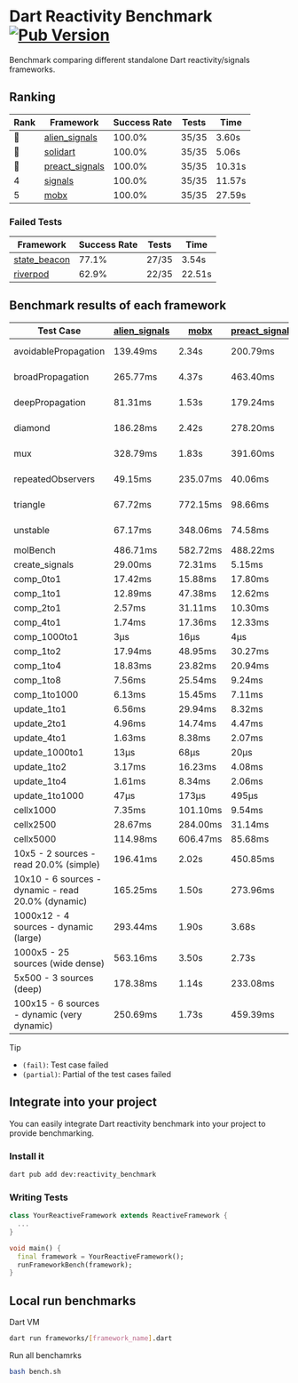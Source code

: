 # Dart Reactivity Benchmark [![Pub Version](https://img.shields.io/pub/v/reactivity_benchmark)](https://pub.dev/packages/reactivity_benchmark)

Benchmark comparing different standalone Dart reactivity/signals frameworks.

## Ranking

<!-- ranking start -->
| Rank | Framework | Success Rate | Tests | Time |
|------|-----------|--------------|-------|------|
| 🥇 | [alien_signals](https://github.com/medz/alien-signals-dart) | 100.0% | 35/35 | 3.60s |
| 🥈 | [solidart](https://github.com/nank1ro/solidart) | 100.0% | 35/35 | 5.06s |
| 🥉 | [preact_signals](https://pub.dev/packages/preact_signals) | 100.0% | 35/35 | 10.31s |
| 4 | [signals](https://github.com/rodydavis/signals.dart) | 100.0% | 35/35 | 11.57s |
| 5 | [mobx](https://github.com/mobxjs/mobx.dart) | 100.0% | 35/35 | 27.59s |

<!-- ranking end -->

### **Failed Tests**

<!-- fail start -->
| Framework | Success Rate | Tests | Time |
|-----------|--------------|-------|------|
| [state_beacon](https://github.com/jinyus/dart_beacon) | 77.1% | 27/35 | 3.54s |
| [riverpod](https://github.com/rrousselGit/riverpod) | 62.9% | 22/35 | 22.51s |

<!-- fail end -->

## Benchmark results of each framework

<!-- test-case start -->
| Test Case | [alien_signals](https://github.com/medz/alien-signals-dart) | [mobx](https://github.com/mobxjs/mobx.dart) | [preact_signals](https://pub.dev/packages/preact_signals) | [riverpod](https://github.com/rrousselGit/riverpod) | [signals](https://github.com/rodydavis/signals.dart) | [solidart](https://github.com/nank1ro/solidart) | [state_beacon](https://github.com/jinyus/dart_beacon) |
|---|---|---|---|---|---|---|---|
| avoidablePropagation | 139.49ms | 2.34s | 200.79ms | 1.38s | 211.27ms | 232.06ms | 163.04ms (fail) |
| broadPropagation | 265.77ms | 4.37s | 463.40ms | 80.92ms (fail) | 458.59ms | 437.79ms | 6.79ms (fail) |
| deepPropagation | 81.31ms | 1.53s | 179.24ms | 1.95s (fail) | 174.47ms | 131.00ms | 142.88ms (fail) |
| diamond | 186.28ms | 2.42s | 278.20ms | 2.56s (fail) | 287.22ms | 303.41ms | 203.11ms (fail) |
| mux | 328.79ms | 1.83s | 391.60ms | 563.36ms (fail) | 418.37ms | 390.70ms | 192.57ms (fail) |
| repeatedObservers | 49.15ms | 235.07ms | 40.06ms | 384.79ms (fail) | 46.13ms | 95.37ms | 52.75ms (fail) |
| triangle | 67.72ms | 772.15ms | 98.66ms | 865.07ms (fail) | 99.26ms | 96.41ms | 79.83ms (fail) |
| unstable | 67.17ms | 348.06ms | 74.58ms | 626.63ms (fail) | 76.35ms | 101.08ms | 341.86ms (fail) |
| molBench | 486.71ms | 582.72ms | 488.22ms | 11.65ms | 485.36ms | 493.21ms | 957μs |
| create_signals | 29.00ms | 72.31ms | 5.15ms | 24.92ms | 26.07ms | 55.42ms | 65.64ms |
| comp_0to1 | 17.42ms | 15.88ms | 17.80ms | 14.19ms | 11.87ms | 22.85ms | 56.49ms |
| comp_1to1 | 12.89ms | 47.38ms | 12.62ms | 27.61ms | 28.23ms | 46.54ms | 57.89ms |
| comp_2to1 | 2.57ms | 31.11ms | 10.30ms | 25.64ms | 14.36ms | 8.32ms | 38.63ms |
| comp_4to1 | 1.74ms | 17.36ms | 12.33ms | 6.70ms | 2.03ms | 11.84ms | 17.34ms |
| comp_1000to1 | 3μs | 16μs | 4μs | 4μs | 5μs | 14μs | 45μs |
| comp_1to2 | 17.94ms | 48.95ms | 30.27ms | 10.52ms | 21.54ms | 37.29ms | 48.38ms |
| comp_1to4 | 18.83ms | 23.82ms | 20.94ms | 25.87ms | 14.45ms | 14.17ms | 49.56ms |
| comp_1to8 | 7.56ms | 25.54ms | 9.24ms | 5.31ms | 6.63ms | 18.79ms | 46.05ms |
| comp_1to1000 | 6.13ms | 15.45ms | 7.11ms | 4.70ms | 4.34ms | 13.48ms | 41.29ms |
| update_1to1 | 6.56ms | 29.94ms | 8.32ms | 80.64ms | 10.26ms | 14.76ms | 6.01ms |
| update_2to1 | 4.96ms | 14.74ms | 4.47ms | 41.31ms | 4.49ms | 7.19ms | 3.11ms |
| update_4to1 | 1.63ms | 8.38ms | 2.07ms | 19.64ms | 2.55ms | 3.64ms | 1.58ms |
| update_1000to1 | 13μs | 68μs | 20μs | 170μs | 25μs | 36μs | 15μs |
| update_1to2 | 3.17ms | 16.23ms | 4.08ms | 41.21ms | 4.51ms | 7.49ms | 3.04ms |
| update_1to4 | 1.61ms | 8.34ms | 2.06ms | 20.43ms | 2.56ms | 3.61ms | 1.55ms |
| update_1to1000 | 47μs | 173μs | 495μs | 93μs | 43μs | 153μs | 408μs |
| cellx1000 | 7.35ms | 101.10ms | 9.54ms | N/A | 10.21ms | 12.45ms | 6.65ms |
| cellx2500 | 28.67ms | 284.00ms | 31.14ms | N/A | 40.09ms | 32.29ms | 37.26ms |
| cellx5000 | 114.98ms | 606.47ms | 85.68ms | N/A | 80.23ms | 105.05ms | 81.92ms |
| 10x5 - 2 sources - read 20.0% (simple) | 196.41ms | 2.02s | 450.85ms | 2.13s | 508.50ms | 312.22ms | 256.98ms |
| 10x10 - 6 sources - dynamic - read 20.0% (dynamic) | 165.25ms | 1.50s | 273.96ms | 1.47s (partial) | 281.63ms | 217.66ms | 198.14ms |
| 1000x12 - 4 sources - dynamic (large) | 293.44ms | 1.90s | 3.68s | 2.59s (partial) | 3.93s | 457.68ms | 356.99ms |
| 1000x5 - 25 sources (wide dense) | 563.16ms | 3.50s | 2.73s | 4.28s | 3.59s | 813.49ms | 509.43ms |
| 5x500 - 3 sources (deep) | 178.38ms | 1.14s | 233.08ms | 1.49s | 226.55ms | 230.23ms | 206.80ms |
| 100x15 - 6 sources - dynamic (very dynamic) | 250.69ms | 1.73s | 459.39ms | 1.77s (partial) | 488.80ms | 331.52ms | 262.33ms |

<!-- test-case end -->

> [!TIP]
> - `(fail)`: Test case failed
> - `(partial)`: Partial of the test cases failed

## Integrate into your project

You can easily integrate Dart reactivity benchmark into your project to provide benchmarking.

### Install it

```bash
dart pub add dev:reactivity_benchmark
```

### Writing Tests

```dart
class YourReactiveFramework extends ReactiveFramework {
  ...
}

void main() {
  final framework = YourReactiveFramework();
  runFrameworkBench(framework);
}
```

## Local run benchmarks

Dart VM
```bash
dart run frameworks/[framework_name].dart
```

Run all benchamrks
```bash
bash bench.sh
```
